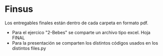 # Finsus

Los entregables finales están dentro de cada carpeta en formato pdf.
- Para el ejercico "2-Bebes" se comparte un archivo tipo excel. Hoja FINAL
- Para la presentación se comparten los dístintos códigos usados en los distintos files.py

